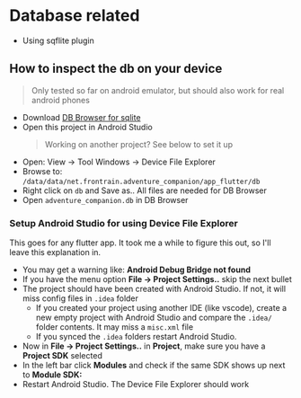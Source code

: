 # Database related

- Using sqflite plugin

## How to inspect the db on your device

> Only tested so far on android emulator, but should also work for real android phones

- Download [DB Browser for sqlite](https://sqlitebrowser.org/dl/)
- Open this project in Android Studio
   > Working on another project? See below to set it up
- Open: View -> Tool Windows -> Device File Explorer
- Browse to: `/data/data/net.frontrain.adventure_companion/app_flutter/db`
- Right click on `db` and Save as.. All files are needed for DB Browser
- Open `adventure_companion.db` in DB Browser

### Setup Android Studio for using Device File Explorer

This goes for any flutter app. It took me a while to figure this out, so I'll leave this explanation in.

- You may get a warning like: **Android Debug Bridge not found**
- If you have the menu option **File -> Project Settings..** skip the next bullet
- The project should have been created with Android Studio. If not, it will miss config files in `.idea` folder
   - If you created your project using another IDE (like vscode), create a new empty project with Android Studio and compare the `.idea/` folder contents. It may miss a `misc.xml` file
   - If you synced the `.idea` folders restart Android Studio.
- Now in **File -> Project Settings..** in **Project**, make sure you have a **Project SDK** selected
- In the left bar click **Modules** and check if the same SDK shows up next to **Module SDK:**
- Restart Android Studio. The Device File Explorer should work
